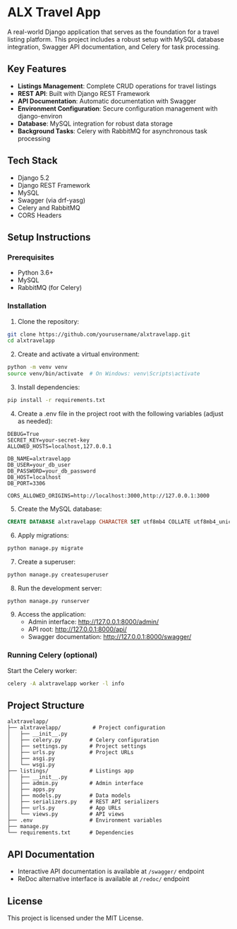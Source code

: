 # ALX Travel App

A real-world Django application that serves as the foundation for a travel listing platform. This project includes a robust setup with MySQL database integration, Swagger API documentation, and Celery for task processing.

## Key Features

- **Listings Management**: Complete CRUD operations for travel listings
- **REST API**: Built with Django REST Framework
- **API Documentation**: Automatic documentation with Swagger
- **Environment Configuration**: Secure configuration management with django-environ
- **Database**: MySQL integration for robust data storage
- **Background Tasks**: Celery with RabbitMQ for asynchronous task processing

## Tech Stack

- Django 5.2
- Django REST Framework
- MySQL
- Swagger (via drf-yasg)
- Celery and RabbitMQ
- CORS Headers

## Setup Instructions

### Prerequisites

- Python 3.6+
- MySQL
- RabbitMQ (for Celery)

### Installation

1. Clone the repository:
```bash
git clone https://github.com/yourusername/alxtravelapp.git
cd alxtravelapp
```

2. Create and activate a virtual environment:
```bash
python -m venv venv
source venv/bin/activate  # On Windows: venv\Scripts\activate
```

3. Install dependencies:
```bash
pip install -r requirements.txt
```

4. Create a .env file in the project root with the following variables (adjust as needed):
```
DEBUG=True
SECRET_KEY=your-secret-key
ALLOWED_HOSTS=localhost,127.0.0.1

DB_NAME=alxtravelapp
DB_USER=your_db_user
DB_PASSWORD=your_db_password
DB_HOST=localhost
DB_PORT=3306

CORS_ALLOWED_ORIGINS=http://localhost:3000,http://127.0.0.1:3000
```

5. Create the MySQL database:
```sql
CREATE DATABASE alxtravelapp CHARACTER SET utf8mb4 COLLATE utf8mb4_unicode_ci;
```

6. Apply migrations:
```bash
python manage.py migrate
```

7. Create a superuser:
```bash
python manage.py createsuperuser
```

8. Run the development server:
```bash
python manage.py runserver
```

9. Access the application:
   - Admin interface: http://127.0.0.1:8000/admin/
   - API root: http://127.0.0.1:8000/api/
   - Swagger documentation: http://127.0.0.1:8000/swagger/

### Running Celery (optional)

Start the Celery worker:
```bash
celery -A alxtravelapp worker -l info
```

## Project Structure

```
alxtravelapp/
├── alxtravelapp/          # Project configuration
│   ├── __init__.py
│   ├── celery.py         # Celery configuration
│   ├── settings.py       # Project settings
│   ├── urls.py           # Project URLs
│   ├── asgi.py
│   └── wsgi.py
├── listings/             # Listings app
│   ├── __init__.py
│   ├── admin.py          # Admin interface
│   ├── apps.py
│   ├── models.py         # Data models
│   ├── serializers.py    # REST API serializers
│   ├── urls.py           # App URLs
│   └── views.py          # API views
├── .env                  # Environment variables
├── manage.py
└── requirements.txt      # Dependencies
```

## API Documentation

- Interactive API documentation is available at `/swagger/` endpoint
- ReDoc alternative interface is available at `/redoc/` endpoint

## License

This project is licensed under the MIT License.
